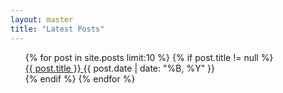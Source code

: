 ```yaml
---
layout: master
title: "Latest Posts"
---
```


<ul style="list-style-type:none;">
{% for post in site.posts limit:10 %}
{% if post.title != null %}
  <li>
    <a href="{{ site.url }}{{ post.url }}" title="{{ post.title }}" >
      {{ post.title }}
    </a>
    <span class="badge float-right">
      {{ post.date | date: "%B, %Y" }}
    </span>
  </li>
{% endif %}
{% endfor %}
</ul>
